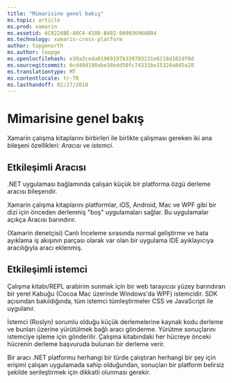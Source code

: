 ```yaml
---
title: "Mimarisine genel bakış"
ms.topic: article
ms.prod: xamarin
ms.assetid: 6C0226BE-A0C4-4108-B482-0A903696AB04
ms.technology: xamarin-cross-platform
author: topgenorth
ms.author: toopge
ms.openlocfilehash: e30a3ceda01969197b339703231e6218d102df0d
ms.sourcegitcommit: 6cd40d190abe38edd50fc74331be15324a845a28
ms.translationtype: MT
ms.contentlocale: tr-TR
ms.lasthandoff: 02/27/2018
---
```

# <a name="architecture-overview"></a>Mimarisine genel bakış

Xamarin çalışma kitaplarını birbirleri ile birlikte çalışması gereken iki ana bileşeni özellikleri: _Aracısı_ ve _istemci_.

## <a name="interactive-agent"></a>Etkileşimli Aracısı

.NET uygulaması bağlamında çalışan küçük bir platforma özgü derleme aracısı bileşendir.

Xamarin çalışma kitaplarını platformlar, iOS, Android, Mac ve WPF gibi bir dizi için önceden derlenmiş "boş" uygulamaları sağlar. Bu uygulamalar açıkça Aracısı barındırır.

(Xamarin denetçisi) Canlı İnceleme sırasında normal geliştirme ve hata ayıklama iş akışının parçası olarak var olan bir uygulama IDE ayıklayıcıya aracılığıyla aracı eklenmiş.

## <a name="interactive-client"></a>Etkileşimli istemci

Çalışma kitabı/REPL arabirim sunmak için bir web tarayıcısı yüzey barındıran bir yerel Kabuğu (Cocoa Mac üzerinde Windows'da WPF) istemcidir. SDK açısından bakıldığında, tüm istemci tümleştirmeler CSS ve JavaScript ile uygulanır.

İstemci (Roslyn) sorumlu olduğu küçük derlemelerine kaynak kodu derleme ve bunları üzerine yürütülmek bağlı aracı gönderme. Yürütme sonuçlarını istemciye işleme için gönderilir. Çalışma kitabındaki her hücreye önceki hücrenin derleme başvuruda bulunan bir derleme verir.

Bir aracı .NET platformu herhangi bir türde çalıştıran herhangi bir şey için erişimi çalışan uygulamada sahip olduğundan, sonuçları bir platform belirsiz şekilde serileştirmek için dikkatli olunması gerekir.